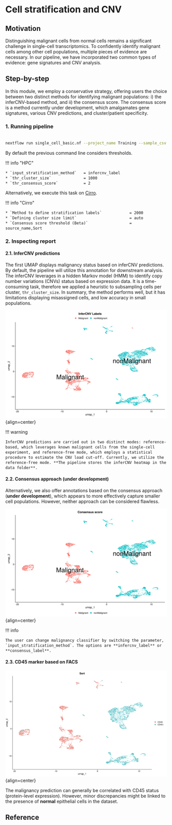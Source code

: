 # Cell stratification and CNV

## Motivation

Distinguishing malignant cells from normal cells remains a significant challenge in single-cell transcriptomics. To confidently identify malignant cells among other cell populations, multiple pieces of evidence are necessary. In our pipeline, we have incorporated two common types of evidence: gene signatures and CNV analysis.

## Step-by-step

In this module, we employ a conservative strategy, offering users the choice between two distinct methods for identifying malignant populations: i) the inferCNV-based method, and ii) the consensus score. The consensus score is a method currently under development, which amalgamates gene signatures, various CNV predictions, and cluster/patient specificity.

### 1. Running pipeline

```{.bash .copy}

nextflow run single_cell_basic.nf --project_name Training --sample_csv sample_table.csv --meta_data meta_data.csv --cancer_type Ovarian -resume -profile seadragon

```

By default the previous command line considers thresholds.

!!! info "HPC"

    * `input_stratification_method`   = infercnv_label
    * `thr_cluster_size`              = 1000
    * `thr_consensus_score`           = 2

Alternatively, we execute this task on [Cirro](https://cirro.bio).

!!! info "Cirro"

    * `Method to define stratification labels`            = 2000
    * `Defining cluster size limit`                       = auto
    * `Consensus score threshold (Beta)`                  = source_name,Sort

### 2. Inspecting report

#### 2.1. InferCNV predictions

The first UMAP displays malignancy status based on inferCNV predictions. By default, the pipeline will utilize this annotation for downstream analysis. The inferCNV leverages in a hidden Markov model (HMM) to identify copy number variations (CNVs) status based on expression data. It is a time-consuming task, therefore we applied a heuristic to subsampling cells per cluster, `thr_cluster_size`. In summary, the method performs well, but it has limitations displaying misassigned cells, and low accuracy in small populations.

![Image caption](figures/umap-infercnv.png){align=center}

!!! warning

    InferCNV predictions are carried out in two distinct modes: reference-based, which leverages known malignant cells from the single-cell experiment, and reference-free mode, which employs a statistical procedure to estimate the CNV load cut-off. Currently, we utilize the reference-free mode. **The pipeline stores the inferCNV heatmap in the data folder**.

#### 2.2. Consensus approach (under development)

Alternatively, we also offer annotations based on the consensus approach (**under development**), which appears to more effectively capture smaller cell populations. However, neither approach can be considered flawless.

![Image caption](figures/umap-consensus.png){align=center}

!!! info

    The user can change malignancy classifier by switching the parameter, `input_stratification_method`. The options are **infercnv_label** or **consensus_label**.

#### 2.3. CD45 marker based on FACS


![Image caption](figures/umap-cd45.png){align=center}

The malignancy prediction can generally be correlated with CD45 status (protein-level expression). However, minor discrepancies might be linked to the presence of **normal** epithelial cells in the dataset.

## Reference